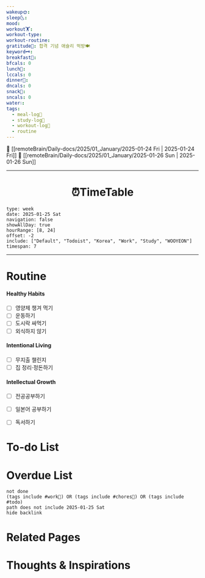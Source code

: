 ```yaml
---
wakeup🌞: 
sleep🌜: 
mood: 
workout🏋️: 
workout-type: 
workout-routine: 
gratitude🙏: 합격 기념 애슐리 먹방🍽️
keyword🗝️: 
breakfast🍳: 
bfcals: 0
lunch🍚: 
lccals: 0
dinner🥗: 
dncals: 0
snack🍬: 
sncals: 0
water💧: 
tags:
  - meal-log📝
  - study-log📓
  - workout-log💪
  - routine
---
```


🔺 [[remoteBrain/Daily-docs/2025/01_January/2025-01-24 Fri | 2025-01-24 Fri]]
🔻 [[remoteBrain/Daily-docs/2025/01_January/2025-01-26 Sun | 2025-01-26 Sun]]
___
<h1> <center>⏰TimeTable </center> </h1>

```gEvent
type: week
date: 2025-01-25 Sat
navigation: false
showAllDay: true
hourRange: [8, 24]
offset: -2
include: ["Default", "Todoist", "Korea", "Work", "Study", "WOOYEON"]
timespan: 7
```

--- 


# Routine 

####  Healthy Habits
- [ ] 영양제 챙겨 먹기
- [ ] 운동하기
- [ ] 도시락 싸먹기 
- [ ] 외식하지 않기 

####  Intentional Living 
- [ ] 무지출 챌린지 
- [ ] 집 정리·정돈하기

#### Intellectual Growth
- [ ] 전공공부하기
- [ ] 일본어 공부하기
- [ ] 독서하기



# To-do List


# Overdue List
```tasks
not done
(tags include #work💼) OR (tags include #chores🧺) OR (tags include #todo)
path does not include 2025-01-25 Sat
hide backlink
```

# Related Pages



# Thoughts & Inspirations

